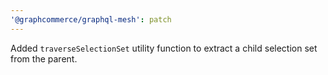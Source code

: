```yaml
---
'@graphcommerce/graphql-mesh': patch
---
```


Added `traverseSelectionSet` utility function to extract a child selection set from the parent.
